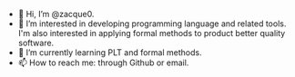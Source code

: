 - 👋 Hi, I’m @zacque0.
- 👀 I’m interested in developing programming language and related tools. I'm also interested in applying formal methods to product better quality software. 
- 🌱 I’m currently learning PLT and formal methods.
- 📫 How to reach me: through Github or email.

<!---
zacque0/zacque0 is a ✨ special ✨ repository because its `README.md` (this file) appears on your GitHub profile.
You can click the Preview link to take a look at your changes.
--->
